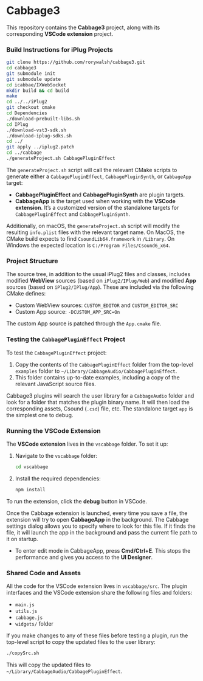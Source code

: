 # Cabbage3

This repository contains the **Cabbage3** project, along with its corresponding **VSCode extension** project.

### Build Instructions for iPlug Projects

```bash
git clone https://github.com/rorywalsh/cabbage3.git
cd cabbage3
git submodule init
git submodule update
cd icabbae/IXWebSocket
mkdir build && cd build
make
cd ../../iPlug2
git checkout cmake
cd Dependencies
./download-prebuilt-libs.sh
cd IPlug
./download-vst3-sdk.sh
./download-iplug-sdks.sh
cd ../
git apply ../iplug2.patch
cd ../cabbage
./generateProject.sh CabbagePluginEffect
```

The `generateProject.sh` script will call the relevant CMake scripts to generate either a `CabbagePluginEffect`, `CabbagePluginSynth`, or `CabbageApp` target:

- **CabbagePluginEffect** and **CabbagePluginSynth** are plugin targets.
- **CabbageApp** is the target used when working with the **VSCode extension**. It’s a customized version of the standalone targets for `CabbagePluginEffect` and `CabbagePluginSynth`.

Additionally, on macOS, the `generateProject.sh` script will modify the resulting `info.plist` files with the relevant target name. On MacOS, the CMake build expects to find `CsoundLib64.framework` in `/Library`. On Windows the expected location is `C:/Program Files/Csound6_x64`. 

### Project Structure

The source tree, in addition to the usual iPlug2 files and classes, includes modified **WebView** sources (based on `iPlug2/IPlug/Web`) and modified **App** sources (based on `iPlug2/IPlug/App`). These are included via the following CMake defines:

- Custom WebView sources: `CUSTOM_EDITOR` and `CUSTOM_EDITOR_SRC`
- Custom App source: `-DCUSTOM_APP_SRC=On`

The custom App source is patched through the `App.cmake` file.

### Testing the `CabbagePluginEffect` Project

To test the `CabbagePluginEffect` project:

1. Copy the contents of the `CabbagePluginEffect` folder from the top-level `examples` folder to `~/Library/CabbageAudio/CabbagePluginEffect`.
2. This folder contains up-to-date examples, including a copy of the relevant JavaScript source files.

Cabbage3 plugins will search the user library for a `CabbageAudio` folder and look for a folder that matches the plugin binary name. It will then load the corresponding assets, Csound (`.csd`) file, etc. The standalone target `app` is the simplest one to debug. 

### Running the VSCode Extension

The **VSCode extension** lives in the `vscabbage` folder. To set it up:

1. Navigate to the `vscabbage` folder:
    ```bash
    cd vscabbage
    ```

2. Install the required dependencies:
    ```bash
    npm install
    ```

To run the extension, click the **debug** button in VSCode.

Once the Cabbage extension is launched, every time you save a file, the extension will try to open **CabbageApp** in the background. The Cabbage settings dialog allows you to specify where to look for this file. If it finds the file, it will launch the app in the background and pass the current file path to it on startup.

- To enter edit mode in CabbageApp, press **Cmd/Ctrl+E**. This stops the performance and gives you access to the **UI Designer**.

### Shared Code and Assets

All the code for the VSCode extension lives in `vscabbage/src`. The plugin interfaces and the VSCode extension share the following files and folders:

- `main.js`
- `utils.js`
- `cabbage.js`
- `widgets/` folder

If you make changes to any of these files before testing a plugin, run the top-level script to copy the updated files to the user library:
```bash
./copySrc.sh
```
This will copy the updated files to `~/Library/CabbageAudio/CabbagePluginEffect`.

